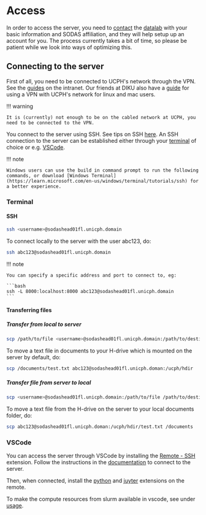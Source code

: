 # Access

In order to access the server, you need to [contact](mailto:datalab@samf.ku.dk) the [datalab](https://datalab.socialsciences.ku.dk/) with your basic
information and SODAS affiliation, and they will help setup up an account for
you. The process currently takes a bit of time, so please be patient while we
look into ways of optimizing this.

## Connecting to the server

First of all, you need to be connected to UCPH's network through the VPN. See the
[guides](https://kunet.ku.dk/medarbejderguide/Sider/It/Fjernadgang-vpn.aspx) on the intranet. Our friends at DIKU also have a [guide](https://github.com/diku-dk/howto/blob/main/vpn.md#accessing-the-ku-vpn-on-linux-and-macos-with-openconnect)
for using a VPN with UCPH's network for linux and mac users.

!!! warning

    It is (currently) not enough to be on the cabled network at UCPH, you need to be connected to the VPN.

You connect to the server using SSH. See tips on SSH [here](tips.md#ssh).
An SSH connection to the server can be established either through your
[terminal](#terminal) of choice or e.g. [VSCode](#vscode).

!!! note

    Windows users can use the build in command prompt to run the following commands, or download [Windows Terminal](https://learn.microsoft.com/en-us/windows/terminal/tutorials/ssh) for a better experience.

### Terminal

#### SSH

```bash
ssh <username>@sodashead01fl.unicph.domain
```

To connect locally to the server with the user abc123, do:

```bash
ssh abc123@sodashead01fl.unicph.domain
```

!!! note

    You can specify a specific address and port to connect to, eg:

    ```bash
    ssh -L 8000:localhost:8000 abc123@sodashead01fl.unicph.domain
    ```

#### Transferring files

##### Transfer from local to server

```bash
scp /path/to/file <username>@sodashead01fl.unicph.domain:/path/to/destination
```

To move a text file in documents to your H-drive which is mounted on the
server by default, do:

```bash
scp /documents/test.txt abc123@sodashead01fl.unicph.doman:/ucph/hdir
```

##### Transfer file from server to local

```bash
scp <username>@sodashead01fl.unicph.domain:/path/to/file /path/to/destination
```

To move a text file from the H-drive on the server to your local documents
folder, do:

```bash
scp abc123@sodashead01fl.unicph.doman:/ucph/hdir/test.txt /documents
```

### VSCode

You can access the server through VSCode by installing the [Remote - SSH](https://marketplace.visualstudio.com/items?itemName=ms-vscode-remote.remote-ssh) extension.
Follow the instructions in the [documentation](https://code.visualstudio.com/docs/remote/ssh) to connect to the server.

Then, when connected, install the [python](https://marketplace.visualstudio.com/items?itemName=ms-python.python) and [juyter](https://marketplace.visualstudio.com/items?itemName=ms-toolsai.jupyter) extensions on the remote.

To make the compute resources from slurm available in vscode, see under [usage](/server/usage#vscode).
